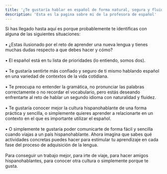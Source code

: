 ```yaml
---
title: '¿Te gustaría hablar en español de forma natural, segura y fluida? '
description: 'Esta es la pagina sobre mi de la profesora de español'
---
```

Si has llegado hasta aquí es porque probablemente te identificas con alguna
de las siguientes situaciones:<br><br>
• ¿Estas ilusionado por el reto de aprender una nueva lengua y tienes muchas dudas respecto a que debes hacer y cómo?<br><br>
• El español está en tu lista de prioridades (lo entiendo, somos dos). <br><br>
• Te gustaría sentirte más confiado y seguro de ti mismo hablando español en una variedad de contextos de la vida cotidiana.<br><br>
• Te preocupa no entender la gramática, no pronunciar las palabras correctamente o no recordar el vocabulario, pero estás deseando enfrentarte al reto de hablar un segundo idioma con naturalidad y fluidez.<br><br>
• Te gustaría conocer mejor la cultura hispanohablante de una forma práctica y sencilla, o simplemente quieres aprender a relacionarte en un contexto en el que es importante utilizar el español.<br><br>
• O simplemente te gustaría poder comunicarte de forma fácil y sencilla cuando viajas a un país hispanohablante.
Ahora imagina que sabes qué actividades concretas puedes hacer para estimular tu aprendizaje en cada fase del proceso de adquisición de la lengua.<br><br>
Para conseguir un trabajo mejor, para irte de viaje, para hacer amigos hispanohablantes, para conocer otra cultura o simplemente porque te gusta.